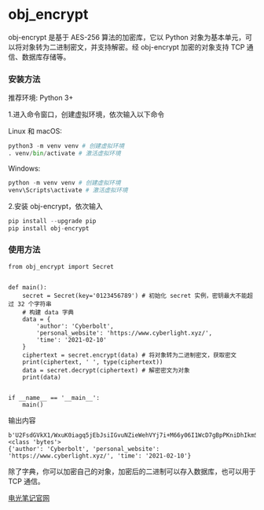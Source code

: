 # obj_encrypt

obj-encrypt 是基于 AES-256 算法的加密库，它以 Python 对象为基本单元，可以将对象转为二进制密文，并支持解密。经 obj-encrypt 加密的对象支持 TCP 通信、数据库存储等。


### 安装方法

推荐环境: Python 3+ 

1.进入命令窗口，创建虚拟环境，依次输入以下命令

Linux 和 macOS:


```python
python3 -m venv venv # 创建虚拟环境
. venv/bin/activate # 激活虚拟环境
```

Windows:


```python
python -m venv venv # 创建虚拟环境
venv\Scripts\activate # 激活虚拟环境
```

2.安装 obj-encrypt，依次输入


```python
pip install --upgrade pip
pip install obj-encrypt
```

### 使用方法

```
from obj_encrypt import Secret


def main():
    secret = Secret(key='0123456789') # 初始化 secret 实例，密钥最大不能超过 32 个字符串
    # 构建 data 字典
    data = {
        'author': 'Cyberbolt',
        'personal_website': 'https://www.cyberlight.xyz/',
        'time': '2021-02-10'
    }
    ciphertext = secret.encrypt(data) # 将对象转为二进制密文，获取密文
    print(ciphertext, ' ', type(ciphertext))
    data = secret.decrypt(ciphertext) # 解密密文为对象
    print(data)


if __name__ == '__main__':
    main()
```

输出内容

```
b'U2FsdGVkX1/WxuK0iagq5jEbJsiIGvuNZieWehVYj7i+M66y06I1WcD7gBpPKniDhIkmSuVepFdMEisT8/+HqrWHHNwoY+waDERTes+7dGHvMBc4FcuTFjMzVoQZUE0SqFMi/ORhKcpCGgSUZo/gdNBPh0nNsRZ5ZQrKbt47aw6tSOEEXHwXEr20uHjqT7wx1uvsXnGbx1l91BNhEYrAIxhaJX0YTfGOgqVgCMc9k4xxSNEoB9v19873rryT5TnTXijNeA+FRtZKN5Mt9WUFMuBYCK5xWhXKv0BJOn8iGmw='   <class 'bytes'>
{'author': 'Cyberbolt', 'personal_website': 'https://www.cyberlight.xyz/', 'time': '2021-02-10'}
```

除了字典，你可以加密自己的对象，加密后的二进制可以存入数据库，也可以用于 TCP 通信。

[电光笔记官网](https://www.cyberlight.xyz/)